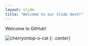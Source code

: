 ```yaml
---
layout: slide
title: "Welcome to our slide deck!"
---
```


Welcome to GitHub!

![cherryontop-o-cat](https://octodex.github.com/images/cherryontop-o-cat.png)
{: .center}
